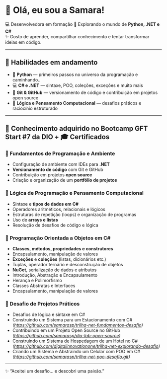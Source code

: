 # 👋 Olá, eu sou a Samara!

💻 Desenvolvedora em formação 
🚀 Explorando o mundo de **Python, .NET e C#**  
✨ Gosto de aprender, compartilhar conhecimento e tentar transformar ideias em código.  

---

## 🚀 Habilidades em andamento
- 🐍 **Python** — primeiros passos no universo da programação e caminhando..
- 💻 **C# e .NET** — sintaxe, POO, coleções, exceções e muito mais
- 🔧 **Git & GitHub** — versionamento de código e contribuição em projetos open source
- 🎯 **Lógica e Pensamento Computacional** — desafios práticos e raciocínio estruturado

---
## 🚀 Conhecimento adquirido no Bootcamp GFT Start #7 da DIO + 🎓 Certificados

### 🔹 Fundamentos de Programação e Ambiente
- Configuração de ambiente com IDEs para **.NET**
- **Versionamento de código** com Git e GitHub
- Contribuição em projetos **open source**
- Criação e organização de um **portfólio de projetos**

### 🔹 Lógica de Programação e Pensamento Computacional
- Sintaxe e **tipos de dados em C#**
- Operadores aritméticos, relacionais e lógicos
- Estruturas de repetição (loops) e organização de programas
- Uso de **arrays e listas**
- Resolução de desafios de código e lógica

### 🔹 Programação Orientada a Objetos em C#
- **Classes, métodos, propriedades e construtores**
- Encapsulamento, manipulação de valores
- **Exceções** e **coleções** (listas, dicionários etc.)
- Tuplas, operador ternário e desconstrução de objetos
- **NuGet**, serialização de dados e atributos
- Introdução, Abstração e Encapsulamento
- Herança e Polimorfismo
- Classes Abstratas e Interfaces
- Encapsulamento, manipulação de valores

### 🔹 Desafio de Projetos Práticos
- Desafios de lógica e sintaxe em C#
- Construindo um Sistema para um Estacionamento com C# *(https://github.com/samarasp/trilha-net-fundamentos-desafio)*  
- Contribuindo em um Projeto Open Source no GitHub *(https://github.com/samarasp/dio-lab-open-source)*
- Construindo um Sistema de Hospedagem de um Hotel no C# *(https://github.com/digitalinnovationone/trilha-net-explorando-desafio)*
- Criando um Sistema e Abstraindo um Celular com POO em C# *(https://github.com/samarasp/trilha-net-poo-desafio.git)*
---


✨ “Aceitei um desafio... e descobri uma paixão.”
